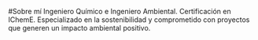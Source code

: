 #Sobre mí
Ingeniero Químico e Ingeniero Ambiental.
Certificación en IChemE.
Especializado en la sostenibilidad y comprometido con proyectos que generen un impacto ambiental positivo.
